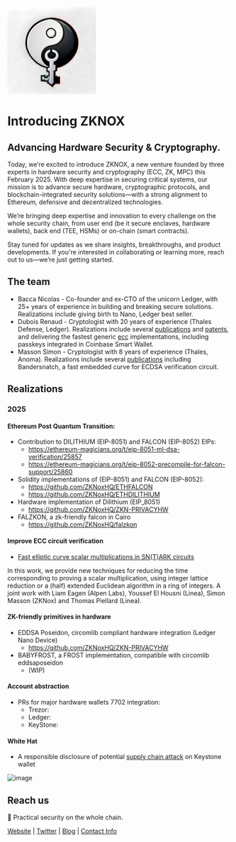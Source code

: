 ![alt text](https://github.com/ZKNoxHQ/.github/blob/main/zknoxlogo.jpeg)

# Introducing ZKNOX
 

 
## Advancing Hardware Security & Cryptography.

Today, we’re excited to introduce ZKNOX, a new venture founded by three experts in hardware security and cryptography (ECC, ZK, MPC) this February 2025. With deep expertise in securing critical systems, our mission is to advance secure hardware, cryptographic protocols, and blockchain-integrated security solutions—with a strong alignment to Ethereum, defensive and decentralized technologies.

We’re bringing deep expertise and innovation to every challenge on the whole security chain, from user end (be it secure enclaves, hardware wallets), back end (TEE, HSMs) or on-chain (smart contracts).

Stay tuned for updates as we share insights, breakthroughs, and product developments. If you're interested in collaborating or learning more, reach out to us—we’re just getting started.


## The team


- Bacca Nicolas - Co-founder and ex-CTO of the unicorn Ledger, with 25+ years of experience in building and breaking secure solutions. Realizations include giving birth to Nano, Ledger best seller.
- Dubois Renaud - Cryptologist with 20 years of experience (Thales Defense, Ledger). Realizations include several [publications](https://dblp.org/pid/26/211.html) and [patents](https://patents.google.com/?inventor=Renaud+Dubois), and delivering the fastest generic [ecc](https://github.com/rdubois-crypto/FreshCryptoLib/blob/master/README.md) implementations, including passkeys integrated in Coinbase Smart Wallet.  
- Masson Simon - Cryptologist with 8 years of experience (Thales, Anoma).
Realizations include several [publications](https://dblp.org/pid/218/7096.html) including Bandersnatch, a fast embedded curve for ECDSA verification circuit.


## Realizations

### 2025

#### Ethereum Post Quantum Transition: 
- Contribution to DILITHIUM (EIP-8051) and FALCON (EIP-8052) EIPs:
    * https://ethereum-magicians.org/t/eip-8051-ml-dsa-verification/25857
    * https://ethereum-magicians.org/t/eip-8052-precompile-for-falcon-support/25860
- Solidity implementations of (EIP-8051) and FALCON (EIP-8052):
    * https://github.com/ZKNoxHQ/ETHFALCON
    * https://github.com/ZKNoxHQ/ETHDILITHIUM
- Hardware implementation of Dilithium (EIP_8051)
    * https://github.com/ZKNoxHQ/ZKN-PRIVACYHW
- FALZKON, a zk-friendly falcon in Cairo
    * https://github.com/ZKNoxHQ/falzkon


#### Improve ECC circuit verification

- [Fast elliptic curve scalar multiplications in SN(T)ARK circuits](https://eprint.iacr.org/2025/933)

In this work, we provide new techniques for reducing the time corresponding to proving a scalar multiplication, using integer lattice reduction or a (half) extended Euclidean algorithm in a ring of integers. A joint work with Liam Eagen (Alpen Labs), Youssef El Housni (Linea), Simon Masson (ZKNox) and 
Thomas Piellard  (Linea).


#### ZK-friendly primitives in hardware
- EDDSA Poseidon, circomlib compliant hardware integration (Ledger Nano Device)
    * https://github.com/ZKNoxHQ/ZKN-PRIVACYHW
- BABYFROST, a FROST implementation, compatible with circomlib eddsaposeidon
    * (WIP)

#### Account abstraction

- PRs for major hardware wallets 7702 integration:
    * Trezor: 
    * Ledger:
    * KeyStone:

#### White Hat

- A responsible disclosure of potential [supply chain attack](https://x.com/KeystoneWallet/status/1909214655270056143) on Keystone wallet
 <img width="584" height="111" alt="image" src="https://github.com/user-attachments/assets/cd70f72d-2edf-4da7-a8e1-6514d9773bfb" />



 
## Reach us

🔐 Practical security on the whole chain.

[Website](https://www.zknox.com) | [Twitter](https://x.com/zknoxhq) | [Blog](https://zknox.eth.limo) | [Contact Info](mailto:gm@zknox.com)
